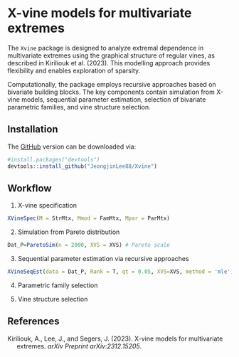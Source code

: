 
# X-vine models for multivariate extremes

The `Xvine` package is designed to analyze extremal dependence in
multivariate extremes using the graphical structure of regular vines, as
described in Kiriliouk et al. (2023). This modelling approach provides
flexibility and enables exploration of sparsity.

Computationally, the package employs recursive approaches based on
bivariate building blocks. The key components contain simulation from
X-vine models, sequential parameter estimation, selection of bivariate
parametric families, and vine structure selection.

## Installation

The [GitHub](https://github.com/JeongjinLee88/Xvine.git) version can be
downloaded via:

``` r
#install.packages("devtools")
devtools::install_github("JeongjinLee88/Xvine")
```

## Workflow

1.  X-vine specification

``` r
XVineSpec(M = StrMtx, Mmod = FamMtx, Mpar = ParMtx)
```

2.  Simulation from Pareto distribution

``` r
Dat_P=ParetoSim(n = 2000, XVS = XVS) # Pareto scale
```

3.  Sequential parameter estimation via recursive approaches

``` r
XVineSeqEst(data = Dat_P, Rank = T, qt = 0.05, XVS=XVS, method = 'mle')
```

4.  Parametric family selection

5.  Vine structure selection

## References

<div id="refs" class="references csl-bib-body hanging-indent"
line-spacing="2">

<div id="ref-kiriliouk2023x" class="csl-entry">

Kiriliouk, A., Lee, J., and Segers, J. (2023). X-vine models for
multivariate extremes. *arXiv Preprint arXiv:2312.15205*.

</div>

</div>
